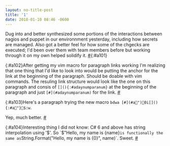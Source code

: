 ```yaml
---
layout: no-title-post
title: '1'
date: 2018-01-10 08:46 -0600
---
```

Dug into and better synthesized some portions of the interactions between nagios and puppet in our environnment yesterday, including how secrets are managed. Also got a better feel for how some of the chgecks are executed; I'd been over them with team members before but working through it on my own helped solidify it. [#](#a101){:#a101}

[](){:#a102}After getting my vim macro for paragraph links working I'm realizing that one thing that I'd like to look into would be putting the anchor for the link at the beginning of the paragraph. Should be doable with vim commands. The resuling link structure would look like the one on this paragraph and consis of `[](){:#adaynumparanum}` at the beginning of the paragraph and just `[#](#adaynumparanum)` for the link. [#](#a102)

[](){:#a103}Here's a paragraph trying the new macro `bdwa [#](#a")0i[](){:#a"}$:w`.

Yep, much better. [#](#a103)

[](){:#a104}Interesting thing I did not know: C# 6 and above has string interpolation using '$'. So `$"Hello, my name is {name}` is functionally the same as `String.Format("Hello, my name is {0}", name)`. Sweet. [#](#a104)
